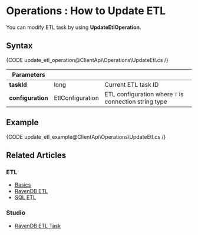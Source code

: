 ﻿# Operations : How to Update ETL

You can modify ETL task by using **UpdateEtlOperation**.

## Syntax

{CODE update_etl_operation@ClientApi\Operations\UpdateEtl.cs /}

| Parameters | | |
| ------------- | ----- | ---- |
| **taskId** | long | Current ETL task ID | 
| **configuration** | EtlConfiguration<T> | ETL configuration where `T` is connection string type |

## Example

{CODE update_etl_example@ClientApi\Operations\UpdateEtl.cs /}

## Related Articles

### ETL

- [Basics](../../../../server/ongoing-tasks/etl/basics)
- [RavenDB ETL](../../../../server/ongoing-tasks/etl/raven)
- [SQL ETL](../../../../server/ongoing-tasks/etl/sql)

### Studio

- [RavenDB ETL Task](../../../../studio/database/tasks/ongoing-tasks/ravendb-etl-task)

